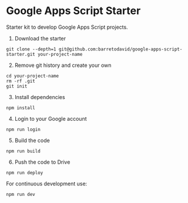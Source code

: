 # Google Apps Script Starter

Starter kit to develop Google Apps Script projects.

1. Download the starter

```
git clone --depth=1 git@github.com:barretodavid/google-apps-script-starter.git your-project-name
```

2. Remove git history and create your own

```
cd your-project-name
rm -rf .git
git init
```

3. Install dependencies

```
npm install
```

4. Login to your Google account

```
npm run login
```

5. Build the code

```
npm run build
```

6. Push the code to Drive

```
npm run deploy
```

For continuous development use:

```
npm run dev
```
